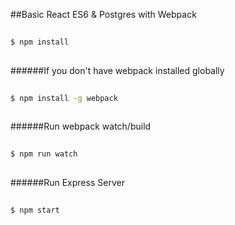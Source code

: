 ##Basic React ES6 & Postgres with Webpack

```bash
  
$ npm install
  
```
  
######If you don't have webpack installed globally
```bash
  
$ npm install -g webpack
  
```
######Run webpack watch/build
```bash
  
$ npm run watch
  
```

######Run Express Server
```bash
  
$ npm start
  
```